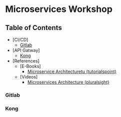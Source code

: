 # Microservices Workshop

## Table of Contents

- [CI/CD]
  - [Gitlab](#gitlab)
- [API Gatway]
  - [Kong](#kong)
- [References]
  - [E-Books]
    - [Microservice Architecturetu (tutorialspoint)](https://www.tutorialspoint.com/microservice_architecture/microservice_architecture_tutorial.pdf)
  - [Videos]
    - [Microservices Architecture (pluralsight)](https://app.pluralsight.com/library/courses/microservices-architecture/table-of-contents)

### Gitlab

### Kong

